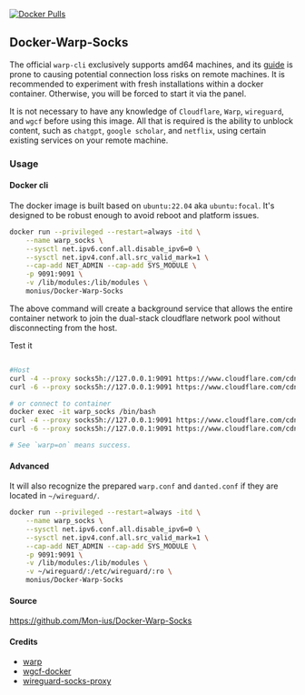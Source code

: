 [![Docker Pulls](https://badgen.net/docker/pulls/monius/docker-warp-socks)](https://hub.docker.com/r/monius/docker-warp-socks)

## Docker-Warp-Socks

The official `warp-cli` exclusively supports amd64 machines, and its [guide](https://github.com/cloudflare/cloudflare-docs/pull/7644) is prone to causing potential connection loss risks on remote machines. It is recommended to experiment with fresh installations within a docker container. Otherwise, you will be forced to start it via the panel.

It is not necessary to have any knowledge of `Cloudflare`, `Warp`, `wireguard`, and `wgcf` before using this image. All that is required is the ability to unblock content, such as `chatgpt`, `google scholar`, and `netflix`, using certain existing services on your remote machine.

### Usage

#### Docker cli

The docker image is built based on `ubuntu:22.04` aka `ubuntu:focal`. It's designed to be robust enough to avoid reboot and platform issues.

```bash
docker run --privileged --restart=always -itd \
    --name warp_socks \
    --sysctl net.ipv6.conf.all.disable_ipv6=0 \
    --sysctl net.ipv4.conf.all.src_valid_mark=1 \
    --cap-add NET_ADMIN --cap-add SYS_MODULE \
    -p 9091:9091 \
    -v /lib/modules:/lib/modules \
    monius/Docker-Warp-Socks
```

The above command will create a background service that allows the entire container network to join the dual-stack cloudflare network pool without disconnecting from the host.

Test it

``` bash

#Host
curl -4 --proxy socks5h://127.0.0.1:9091 https://www.cloudflare.com/cdn-cgi/trace 
curl -6 --proxy socks5h://127.0.0.1:9091 https://www.cloudflare.com/cdn-cgi/trace 

# or connect to container
docker exec -it warp_socks /bin/bash
curl -4 --proxy socks5h://127.0.0.1:9091 https://www.cloudflare.com/cdn-cgi/trace 
curl -6 --proxy socks5h://127.0.0.1:9091 https://www.cloudflare.com/cdn-cgi/trace 

# See `warp=on` means success.
```

#### Advanced

It will also recognize the prepared `warp.conf` and `danted.conf` if they are located in `~/wireguard/`.

``` bash
docker run --privileged --restart=always -itd \
    --name warp_socks \
    --sysctl net.ipv6.conf.all.disable_ipv6=0 \
    --sysctl net.ipv4.conf.all.src_valid_mark=1 \
    --cap-add NET_ADMIN --cap-add SYS_MODULE \
    -p 9091:9091 \
    -v /lib/modules:/lib/modules \
    -v ~/wireguard/:/etc/wireguard/:ro \
    monius/Docker-Warp-Socks
```

#### Source

https://github.com/Mon-ius/Docker-Warp-Socks

#### Credits

- [warp](https://developers.cloudflare.com/warp-client/get-started/linux/)
- [wgcf-docker](https://github.com/Neilpang/wgcf-docker)
- [wireguard-socks-proxy](https://github.com/ispmarin/wireguard-socks-proxy)
